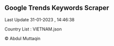 

## Google Trends Keywords Scraper 
 
Last Update 31-01-2023 , 14:46:38

Country List :
VIETNAM.json



© Abdul Muttaqin 
